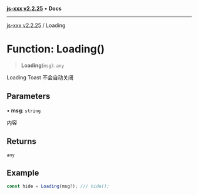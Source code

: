 [**js-xxx v2.2.25**](../README.md) • **Docs**

***

[js-xxx v2.2.25](../README.md) / Loading

# Function: Loading()

> **Loading**(`msg`): `any`

Loading Toast 不会自动关闭

## Parameters

• **msg**: `string`

内容

## Returns

`any`

## Example

```ts
const hide = Loading(msg?); /// hide();
```
